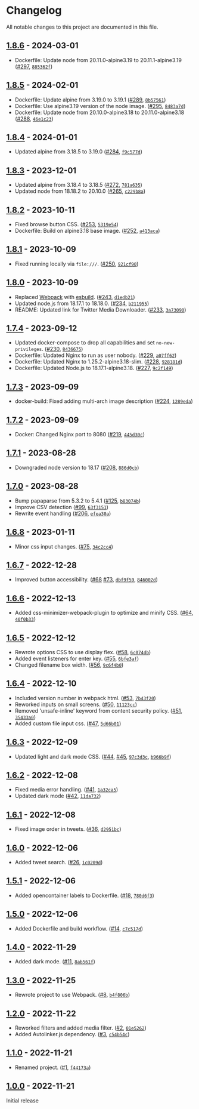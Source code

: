 # Changelog

All notable changes to this project are documented in this file.

## [1.8.6](https://github.com/VerifiedJoseph/parrot/releases/tag/v1.8.6) - 2024-03-01

- Dockerfile: Update node from 20.11.0-alpine3.19 to 20.11.1-alpine3.19 ([#297](https://github.com/VerifiedJoseph/parrot/pull/297), [`885362f`](https://github.com/VerifiedJoseph/parrot/commit/885362faa2587ab0e9603e6104cfc1298fdae29f))

## [1.8.5](https://github.com/VerifiedJoseph/parrot/releases/tag/v1.8.5) - 2024-02-01

- Dockerfile: Update alpine from 3.19.0 to 3.19.1 ([#289](https://github.com/VerifiedJoseph/parrot/pull/289), [`8b57561`](https://github.com/VerifiedJoseph/parrot/commit/8b57561f67f8b0b274f07afb61445a1f65e39d61))
- Dockerfile: Use alpine3.19 version of the node image. ([#295](https://github.com/VerifiedJoseph/parrot/pull/295), [`8483a7d`](https://github.com/VerifiedJoseph/parrot/commit/8483a7d3f71e7204f9c0cce268d44f5b6efa2a51))
- Dockerfile: Update node from 20.10.0-alpine3.18 to 20.11.0-alpine3.18 ([#288](https://github.com/VerifiedJoseph/parrot/pull/288), [`46e1c23`](https://github.com/VerifiedJoseph/parrot/commit/46e1c2329af12b89b4e92e69f5db29b37054b6c4))

## [1.8.4](https://github.com/VerifiedJoseph/parrot/releases/tag/v1.8.4) - 2024-01-01

- Updated alpine from 3.18.5 to 3.19.0 ([#284](https://github.com/VerifiedJoseph/parrot/pull/284), [`f9c577d`](https://github.com/VerifiedJoseph/parrot/commit/f9c577d3efeb1af5e77f5fa6a72ff0f17c9929b0))

## [1.8.3](https://github.com/VerifiedJoseph/parrot/releases/tag/v1.8.3) - 2023-12-01

- Updated alpine from 3.18.4 to 3.18.5 ([#272](https://github.com/VerifiedJoseph/parrot/pull/272), [`781a635`](https://github.com/VerifiedJoseph/parrot/commit/781a63503d68e349e66c04a350d76dbbfdf661a1))
- Updated node from 18.18.2 to 20.10.0 ([#265](https://github.com/VerifiedJoseph/parrot/pull/265), [`c229b8a`](https://github.com/VerifiedJoseph/parrot/commit/c229b8ade64bb5c069537337f965189f21e2d4be))

## [1.8.2](https://github.com/VerifiedJoseph/parrot/releases/tag/v1.8.2) - 2023-10-11

- Fixed browse button CSS. ([#253](https://github.com/VerifiedJoseph/parrot/pull/253), [`5319e54`](https://github.com/VerifiedJoseph/parrot/commit/5319e54bf0ba63c92bd4af73fc61848a5e4c5acc))
- Dockerfile: Build on alpine3.18 base image. ([#252](https://github.com/VerifiedJoseph/parrot/pull/252), [`a413aca`](https://github.com/VerifiedJoseph/parrot/commit/a413aca5205fe30dd95ecd9462943c58341acfc9))

## [1.8.1](https://github.com/VerifiedJoseph/parrot/releases/tag/v1.8.1) - 2023-10-09

- Fixed running locally via `file:///`. ([#250](https://github.com/VerifiedJoseph/parrot/pull/250), [`921cf90`](https://github.com/VerifiedJoseph/parrot/commit/921cf9055ca0aabe8e922ff6e8d05d5c25d9b3df))

## [1.8.0](https://github.com/VerifiedJoseph/parrot/releases/tag/v1.8.0) - 2023-10-09

* Replaced [Webpack](https://webpack.js.org/) with [esbuild](https://esbuild.github.io/). ([#243](https://github.com/VerifiedJoseph/parrot/pull/243), [`d1edb21`](https://github.com/VerifiedJoseph/parrot/commit/d1edb21148b233a4fe1f2d059b8ee37ed1d057fd))
* Updated node.js from 18.17.1 to 18.18.0. ([#234](https://github.com/VerifiedJoseph/parrot/pull/234), [`b211955`](https://github.com/VerifiedJoseph/parrot/commit/b211955009c1bf4bf95cc49f31690971ad1d7127))
* README: Updated link for Twitter Media Downloader. ([#233](https://github.com/VerifiedJoseph/parrot/pull/233), [`3a73090`](https://github.com/VerifiedJoseph/parrot/commit/3a730900f4376b4badcf4776c09eb63ca4ea8e7e))

## [1.7.4](https://github.com/VerifiedJoseph/parrot/releases/tag/v1.7.4) - 2023-09-12

* Updated docker-compose to drop all capabilities and set `no-new-privileges`. ([#230](https://github.com/VerifiedJoseph/parrot/pull/230), [`8436675`](https://github.com/VerifiedJoseph/parrot/commit/843667509c17503b01f721f070bf14eae048d253))
* Dockerfile: Updated Nginx to run as user nobody. ([#229](https://github.com/VerifiedJoseph/parrot/pull/229), [`a07ff62`](https://github.com/VerifiedJoseph/parrot/commit/a07ff624027e5fc46ccedc724bb7ff89ad6f1fec))
* Dockerfile: Updated Nginx to 1.25.2-alpine3.18-slim. ([#228](https://github.com/VerifiedJoseph/parrot/pull/228), [`928181d`](https://github.com/VerifiedJoseph/parrot/commit/928181d1e198d60f10cccf3a349c88741b6aa8e8))
* Dockerfile: Updated Node.js to 18.17.1-alpine3.18. ([#227](https://github.com/VerifiedJoseph/parrot/pull/227), [`9c2f149`](https://github.com/VerifiedJoseph/parrot/commit/9c2f149bdc13035c84568f3f570100a4abab09b8))

## [1.7.3](https://github.com/VerifiedJoseph/parrot/releases/tag/v1.7.3) - 2023-09-09

* docker-build: Fixed adding multi-arch image description ([#224](https://github.com/VerifiedJoseph/parrot/pull/224), [`1289eda`](https://github.com/VerifiedJoseph/parrot/commit/1289edad224d4a7c2ab0f4635a52ab1cba3423b3))

## [1.7.2](https://github.com/VerifiedJoseph/parrot/releases/tag/v1.7.2) - 2023-09-09

* Docker: Changed Nginx port to 8080 ([#219](https://github.com/VerifiedJoseph/parrot/pull/219), [`445d30c`](https://github.com/VerifiedJoseph/parrot/commit/445d30ce7d7a5d94ae7fed5613362e4d54174591))

## [1.7.1](https://github.com/VerifiedJoseph/parrot/releases/tag/v1.7.1) - 2023-08-28

* Downgraded node version to 18.17 ([#208](https://github.com/VerifiedJoseph/parrot/pull/208), [`886d0cb`](https://github.com/VerifiedJoseph/parrot/commit/886d0cb90282b1777a793aa9ad4ec18e0d3297da))

## [1.7.0](https://github.com/VerifiedJoseph/parrot/releases/tag/v1.7.0) - 2023-08-28

* Bump papaparse from 5.3.2 to 5.4.1 ([#125](https://github.com/VerifiedJoseph/parrot/pull/125), [`b83074b`](https://github.com/VerifiedJoseph/parrot/commit/b83074b03cd886b2725417d24a52e5523d352d07))
* Improve CSV detection ([#99](https://github.com/VerifiedJoseph/parrot/pull/99), [`63f3151`](https://github.com/VerifiedJoseph/parrot/commit/63f3151c9a79cdaafda30883fff6f594c63e0a0d))
* Rewrite event handling ([#206](https://github.com/VerifiedJoseph/parrot/pull/206), [`efea30a`](https://github.com/VerifiedJoseph/parrot/commit/efea30a796154183b5dfbcb2c298ea240e8ea993))

## [1.6.8](https://github.com/VerifiedJoseph/parrot/releases/tag/v1.6.8) - 2023-01-11

* Minor css input changes. ([#75](https://github.com/VerifiedJoseph/parrot/pull/75), [`34c2cc4`](https://github.com/VerifiedJoseph/parrot/commit/34c2cc4b91055d60e29af227280e8fdfe8c285ba))

## [1.6.7](https://github.com/VerifiedJoseph/parrot/releases/tag/v1.6.7) - 2022-12-28

* Improved button accessibility. ([#68](https://github.com/VerifiedJoseph/parrot/pull/68) [#73](https://github.com/VerifiedJoseph/parrot/pull/73), [`dbf9f59`](https://github.com/VerifiedJoseph/parrot/commit/dbf9f59333796c72027453faa3f81c3b848372ad), [`846002d`](https://github.com/VerifiedJoseph/parrot/commit/846002dc784eadbc56c19560f771ace3c017af6d))

## [1.6.6](https://github.com/VerifiedJoseph/parrot/releases/tag/v1.6.6) - 2022-12-13

* Added css-minimizer-webpack-plugin to optimize and minify CSS. ([#64](https://github.com/VerifiedJoseph/parrot/pull/64), [`40f0b33`](https://github.com/VerifiedJoseph/parrot/commit/40f0b33a40a1d07542b61300cc4fed6e274caa66))

## [1.6.5](https://github.com/VerifiedJoseph/parrot/releases/tag/v1.6.5) - 2022-12-12

* Rewrote options CSS to use display flex. ([#58](https://github.com/VerifiedJoseph/parrot/pull/58), [`6c074db`](https://github.com/VerifiedJoseph/parrot/commit/6c074db13cc2b0c5568ce4d2c4fad30e31fbd1d0))
* Added event listeners for enter key. ([#55](https://github.com/VerifiedJoseph/parrot/pull/55), [`6bfe3af`](https://github.com/VerifiedJoseph/parrot/commit/6bfe3af6c50b9ce80fc5c20ed3897e595e9e673e))
* Changed filename box width. ([#56](https://github.com/VerifiedJoseph/parrot/pull/56), [`9c6f4b0`](https://github.com/VerifiedJoseph/parrot/commit/9c6f4b0e9d2967eb36d4d52b2faa402f1ae47577))

## [1.6.4](https://github.com/VerifiedJoseph/parrot/releases/tag/v1.6.4) - 2022-12-10

* Included version number in webpack html. ([#53](https://github.com/VerifiedJoseph/parrot/pull/53), [`7b43f20`](https://github.com/VerifiedJoseph/parrot/commit/7b43f20d593d105cfa1bec6d641a31664ad09e3c))
* Reworked inputs on small screens. ([#50](https://github.com/VerifiedJoseph/parrot/pull/50), [`11123cc`](https://github.com/VerifiedJoseph/parrot/commit/11123cc3dc15d5018a0fda05871c39782562f667))
* Removed 'unsafe-inline' keyword from content security policy. ([#51](https://github.com/VerifiedJoseph/parrot/pull/51), [`35433a0`](https://github.com/VerifiedJoseph/parrot/commit/35433a08a5200aab91e846618a8a7171c6b477f3))
* Added custom file input css. ([#47](https://github.com/VerifiedJoseph/parrot/pull/47), [`5d66b01`](https://github.com/VerifiedJoseph/parrot/commit/5d66b014a869e27584b85324c33727202f2a4e64))

## [1.6.3](https://github.com/VerifiedJoseph/parrot/releases/tag/v1.6.3) - 2022-12-09

* Updated light and dark mode CSS. ([#44](https://github.com/VerifiedJoseph/parrot/pull/44), [#45](https://github.com/VerifiedJoseph/parrot/pull/45), [`97c3d3c`](https://github.com/VerifiedJoseph/parrot/commit/97c3d3ccf8f9f9738d9139e29b9bf00cd12f6469), [`b966b9f`](https://github.com/VerifiedJoseph/parrot/commit/b966b9f5918be6bbd73b1633292aa923d8206043))

## [1.6.2](https://github.com/VerifiedJoseph/parrot/releases/tag/v1.6.2) - 2022-12-08

* Fixed media error handling. ([#41](https://github.com/VerifiedJoseph/parrot/pull/41), [`1a32ca5`](https://github.com/VerifiedJoseph/parrot/commit/1a32ca581dc337ef60e78be05d67cb465586848b))
* Updated dark mode ([#42](https://github.com/VerifiedJoseph/parrot/pull/42), [`11da732`](https://github.com/VerifiedJoseph/parrot/commit/11da732f00a67aa0b09eabe87246f87335cbbe23))

## [1.6.1](https://github.com/VerifiedJoseph/parrot/releases/tag/v1.6.1) - 2022-12-08

* Fixed image order in tweets. ([#36](https://github.com/VerifiedJoseph/parrot/pull/36), [`d2951bc`](https://github.com/VerifiedJoseph/parrot/commit/d2951bc17d005c8c765b74b15b7f23b08dda79be))

## [1.6.0](https://github.com/VerifiedJoseph/parrot/releases/tag/v1.6.0) - 2022-12-06

* Added tweet search. ([#26](https://github.com/VerifiedJoseph/parrot/pull/26), [`1c0209d`](https://github.com/VerifiedJoseph/parrot/commit/1c0209deb8411638993bcbedc31795bf4cd14e98))

## [1.5.1](https://github.com/VerifiedJoseph/parrot/releases/tag/v1.5.1) - 2022-12-06

* Added opencontainer labels to Dockerfile. ([#18](https://github.com/VerifiedJoseph/parrot/pull/18), [`780d6f3`](https://github.com/VerifiedJoseph/parrot/commit/780d6f37beb141b040af43c8b394d7ecd40b27bb))

## [1.5.0](https://github.com/VerifiedJoseph/parrot/releases/tag/v1.5.0) - 2022-12-06

* Added Dockerfile and build workflow. ([#14](https://github.com/VerifiedJoseph/parrot/pull/14), [`c7c517d`](https://github.com/VerifiedJoseph/parrot/commit/c7c517dbcfc8c3647990b540cd004e73bb05ee39))

## [1.4.0](https://github.com/VerifiedJoseph/parrot/releases/tag/v1.4.0) - 2022-11-29

* Added dark mode. ([#11](https://github.com/VerifiedJoseph/parrot/pull/11), [`8ab561f`](https://github.com/VerifiedJoseph/parrot/commit/8ab561fb91e1747d4345ced2140cf038ad0ef1cd))

## [1.3.0](https://github.com/VerifiedJoseph/parrot/releases/tag/v1.3.0) - 2022-11-25

* Rewrote project to use Webpack. ([#8](https://github.com/VerifiedJoseph/parrot/pull/8), [`b4f806b`](https://github.com/VerifiedJoseph/parrot/commit/b4f806b509b3df6b29da787e2e058ae05bfe91c1))

## [1.2.0](https://github.com/VerifiedJoseph/parrot/releases/tag/v1.2.0) - 2022-11-22

* Reworked filters and added media filter. ([#2](https://github.com/VerifiedJoseph/parrot/pull/2), [`01e5262`](https://github.com/VerifiedJoseph/parrot/commit/01e5262c4a388c8b98143f21e1a4491c44e2a1c3))
* Added Autolinker.js dependency. ([#3](https://github.com/VerifiedJoseph/parrot/pull/3), [`c54b54c`](https://github.com/VerifiedJoseph/parrot/commit/c54b54c0e68fafc545d07c7ecbdc327c8609d820))

## [1.1.0](https://github.com/VerifiedJoseph/parrot/releases/tag/v1.1.0) - 2022-11-21

* Renamed project. ([#1](https://github.com/VerifiedJoseph/parrot/pull/1), [`f44173a`](https://github.com/VerifiedJoseph/parrot/commit/f44173ab8a80366c2d4591924f25b086aa438aaf))

## [1.0.0](https://github.com/VerifiedJoseph/parrot/releases/tag/v1.0.0) - 2022-11-21
Initial release

